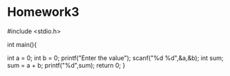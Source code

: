 # Homework3
#include <stdio.h>

int main(){

 int a = 0;
 int b = 0;
 printf("Enter the value");
 scanf("%d %d",&a,&b);
 int sum;
 sum = a + b;
 printf("%d",sum);
 return 0;
}

